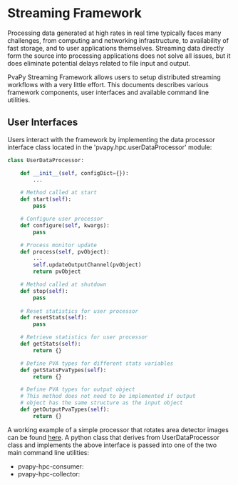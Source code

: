# Streaming Framework

Processing data generated at high rates in real time typically faces many
challenges, from computing and networking infrastructure, to availability of
fast storage, and to user applications themselves. Streaming data directly
form the source into processing applications does not solve all issues,
but it does eliminate potential delays related to file input and output.

PvaPy Streaming Framework allows users to setup distributed streaming 
workflows with a very little effort. This documents describes various
framework components, user interfaces and available command line utilities.

## User Interfaces

Users interact with the framework by implementing the data processor
interface class located in the 'pvapy.hpc.userDataProcessor' module:

```python
class UserDataProcessor:

    def __init__(self, configDict={}):
        ...

    # Method called at start
    def start(self):
        pass

    # Configure user processor
    def configure(self, kwargs):
        pass

    # Process monitor update
    def process(self, pvObject):
        ...
        self.updateOutputChannel(pvObject)
        return pvObject

    # Method called at shutdown
    def stop(self):
        pass
    
    # Reset statistics for user processor
    def resetStats(self):
        pass

    # Retrieve statistics for user processor
    def getStats(self):
        return {}

    # Define PVA types for different stats variables
    def getStatsPvaTypes(self):
        return {}

    # Define PVA types for output object
    # This method does not need to be implemented if output
    # object has the same structure as the input object
    def getOutputPvaTypes(self):
        return {}
```

A working example of a simple processor that rotates area detector images
can be found [here](../examples/hpcAdImageProcessorExample.py). A python class
that derives from UserDataProcessor class and implements the above interface
is passed into one of the two main command line utilities:
- pvapy-hpc-consumer: 
- pvapy-hpc-collector:
